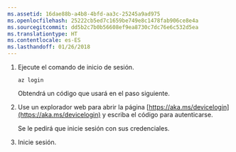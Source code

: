 ```yaml
---
ms.assetid: 16dae88b-a4b8-4bfd-aa3c-25245a9ad975
ms.openlocfilehash: 25222cb5ed7c1659be749e8c1478fab906ce8e4a
ms.sourcegitcommit: dd5b2c7b0b56608ef9ea8730c7dc76e6c532d5ea
ms.translationtype: HT
ms.contentlocale: es-ES
ms.lasthandoff: 01/26/2018
---
```

1. Ejecute el comando de inicio de sesión.

    ```azurecli-interactive
    az login
    ```

   Obtendrá un código que usará en el paso siguiente.

1. Use un explorador web para abrir la página [https://aka.ms/devicelogin](https://aka.ms/devicelogin) y escriba el código para autenticarse.

    Se le pedirá que inicie sesión con sus credenciales.

1. Inicie sesión.

